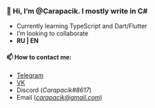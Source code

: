 ### 👋 Hi, I’m @Carapacik. I mostly write in C#
- Currently learning TypeScript and Dart/Flutter
- I’m looking to collaborate
- **RU | EN**

#### 📫  How to contact me: 
 - [Telegram](https://t.me/carapacik) 
 - [VK](https://vk.com/carapacikov)
 - Discord (*Carapacik#8617*)
 - Email (*carapacik@gmail.com*)
